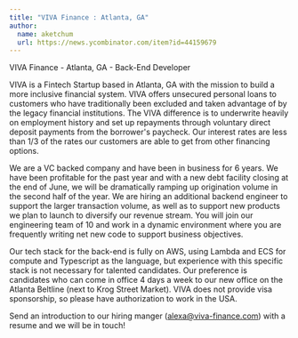 ```yaml
---
title: "VIVA Finance : Atlanta, GA"
author:
  name: aketchum
  url: https://news.ycombinator.com/item?id=44159679
---
```


<JobNavigation />

VIVA Finance - Atlanta, GA -  Back-End Developer

VIVA is a Fintech Startup based in Atlanta, GA with the mission to build a more inclusive financial system. VIVA offers unsecured personal loans to customers who have traditionally been excluded and taken advantage of by the legacy financial institutions. The VIVA difference is to underwrite heavily on employment history and set up repayments through voluntary direct deposit payments from the borrower&#x27;s paycheck. Our interest rates are less than 1&#x2F;3 of the rates our customers are able to get from other financing options.

We are a VC backed company and have been in business for 6 years. We have been profitable for the past year and with a new debt facility closing at the end of June, we will be dramatically ramping up origination volume in the second half of the year. We are hiring an additional backend engineer to support the larger transaction volume, as well as to support new products we plan to launch to diversify our revenue stream. You will join our engineering team of 10 and work in a dynamic environment where you are frequently writing net new code to support business objectives.

Our tech stack for the back-end is fully on AWS, using Lambda and ECS for compute and Typescript as the language, but experience with this specific stack is not necessary for talented candidates. Our preference is candidates who can come in office 4 days a week to our new office on the Atlanta Beltline (next to Krog Street Market). VIVA does not provide visa sponsorship, so please have authorization to work in the USA.

Send an introduction to our hiring manger (alexa@viva-finance.com) with a resume and we will be in touch!
<JobApplication />
